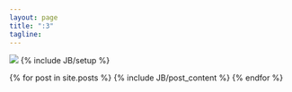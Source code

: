 ```yaml
---
layout: page
title: ":3"
tagline: 
---
```

<img src='https://en.gravatar.com/userimage/4440149/0b74ccf6e05308fcbb8a30aa0e4bee96.jpg'>
{% include JB/setup %}

{% for post in site.posts %}
{% include JB/post_content %}
{% endfor %}
